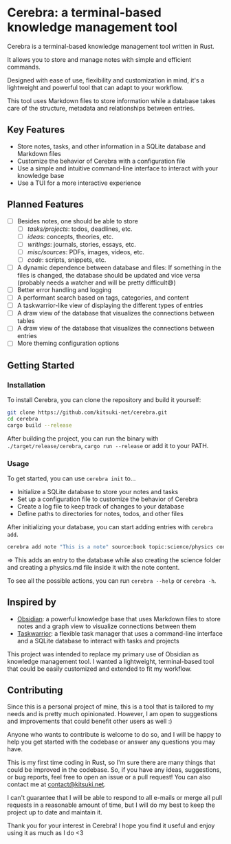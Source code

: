 # Cerebra: a terminal-based knowledge management tool

Cerebra is a terminal-based knowledge management tool written in Rust.

It allows you to store and manage notes with simple and efficient commands.

Designed with ease of use, flexibility and customization in mind, it's a lightweight and powerful tool that can adapt to your workflow.

This tool uses Markdown files to store information while a database takes care of the structure, metadata and relationships between entries.

## Key Features

- Store notes, tasks, and other information in a SQLite database and Markdown files
- Customize the behavior of Cerebra with a configuration file
- Use a simple and intuitive command-line interface to interact with your knowledge base
- Use a TUI for a more interactive experience

## Planned Features

- [ ] Besides notes, one should be able to store
  - [ ] _tasks/projects_: todos, deadlines, etc.
  - [ ] _ideas_: concepts, theories, etc.
  - [ ] _writings_: journals, stories, essays, etc.
  - [ ] _misc/sources_: PDFs, images, videos, etc.
  - [ ] _code_: scripts, snippets, etc.
- [ ] A dynamic dependence between database and files: If something in the files is changed, the database should be updated and vice versa (probably needs a watcher and will be pretty difficult😅)
- [ ] Better error handling and logging
- [ ] A performant search based on tags, categories, and content
- [ ] A taskwarrior-like view of displaying the different types of entries
- [ ] A draw view of the database that visualizes the connections between tables
- [ ] A draw view of the database that visualizes the connections between entries
- [ ] More theming configuration options

## Getting Started

### Installation

To install Cerebra, you can clone the repository and build it yourself:

```bash
git clone https://github.com/kitsuki-net/cerebra.git
cd cerebra
cargo build --release
```

After building the project, you can run the binary with `./target/release/cerebra`, `cargo run --release` or add it to your PATH.

### Usage

To get started, you can use `cerebra init` to...

- Initialize a SQLite database to store your notes and tasks
- Set up a configuration file to customize the behavior of Cerebra
- Create a log file to keep track of changes to your database
- Define paths to directories for notes, todos, and other files

After initializing your database, you can start adding entries with `cerebra add`.

```bash
cerebra add note "This is a note" source:book topic:science/physics context:school
```

=> This adds an entry to the database while also creating the science folder and creating a physics.md file inside it with the note content.

To see all the possible actions, you can run `cerebra --help` or `cerebra -h`.

## Inspired by

- [Obsidian](https://obsidian.md/): a powerful knowledge base that uses Markdown files to store notes and a graph view to visualize connections between them
- [Taskwarrior](https://taskwarrior.org/): a flexible task manager that uses a command-line interface and a SQLite database to interact with tasks and projects

This project was intended to replace my primary use of Obsidian as knowledge management tool. I wanted a lightweight, terminal-based tool that could be easily customized and extended to fit my workflow.

## Contributing

Since this is a personal project of mine, this is a tool that is tailored to my needs and is pretty much opinionated. However, I am open to suggestions and improvements that could benefit other users as well :)

Anyone who wants to contribute is welcome to do so, and I will be happy to help you get started with the codebase or answer any questions you may have.

This is my first time coding in Rust, so I'm sure there are many things that could be improved in the codebase. So, if you have any ideas, suggestions, or bug reports, feel free to open an issue or a pull request! You can also contact me at [contact@kitsuki.net](mailto:contact@kitsuki.net).

I can't guarantee that I will be able to respond to all e-mails or merge all pull requests in a reasonable amount of time, but I will do my best to keep the project up to date and maintain it.

Thank you for your interest in Cerebra! I hope you find it useful and enjoy using it as much as I do <3
